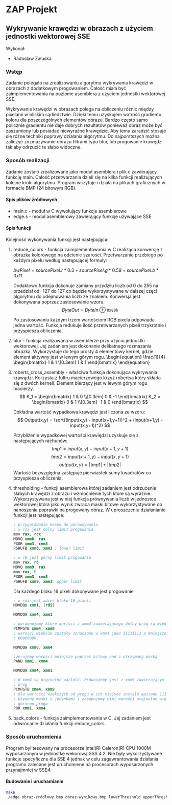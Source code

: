 # ZAP Projekt
## Wykrywanie krawędzi w obrazach z użyciem jednostki wektorowej SSE
Wykonał:

- Radosław Załuska


### Wstęp
Zadanie polegało na zrealizowaniu algorytmu wykrywania krawędzi w obrazach z
dodatkowym progowaniem. Całość miała być zaimplementowania na poziome asemblera
z użyciem jednostki wektorowej SSE.

Wykrywanie krawędzi w obrazach polega na obliczeniu różnic między pixelami w
bliskim sądiedztwie. Dzięki temu uzyskujem watrość gradientu koloru dla
poszczególnych elementów obrazu. Bardzo często samo policznie gradientu nie
daje dobrych rezultatów ponieważ obraz może być zaszumiony lub posiadać
niewyraźne krawędzie. Aby temu zaradzić stosuje się róźne techniki poprawy
działania algorytmu. Do najporstszych można zaliczyć zozmazywanie obrazu
filtrami typu blur, lub progowanie krawędzi tak aby odrzucić te słabo widoczne.

### Sposób realizacji
Zadanie zostało zrealizowane jako moduł asemblera i plik c zawierający funkcję
main. Całość przetwarzania dzieli się na kilka funkcji realizujących kolejne
kroki algorytmu. Program wczytuje i działa na plikach graficznych w formacie
BMP (24 bitowym RGB).

#### Spis plików źródłowych
- main.c - moduł w C wywołujący funkcje asemblerowe
- edge.s - moduł asemblerowy zawierający funkcje używające SSE

#### Spis funkcji
Kolejność wykonywania funkcji jest następująca:

1. reduce\_colors - funkcja zaimplementowania w C realiząca konwersję z obrazka
   kolorowego na odcienie szarości. Przetwarzanie przebiego po każdym pixelu
   według następującej formuły:

    $bwPixel = sourcePixel.r * 0.3 + sourcePixel.g * 0.59 + sourcePixel.b * 0x11$

    Dodaktowo funkcja dokonuje zamiany przydziłu liczb od 0 do 255 na przedział
    od -127 do 127 co będzie wykorzystywane w dalszej częci algorytmu do
    odejmowania liczb ze znakiem. Konwersja jest dokonywana poprzez zastosowanie
    wzoru:
    $$ ByteOut = ByteIn \mathbin{\oplus} \mathtt{0x80h}$$

    Po zastosowaniu każdym trzem wartościom RGB pixela odpowiada jedna wartość.
    Funkcja redukuje ilość przetwarzanych pixeli trzykrotnie i przyspiesza
    obliczenia.

2. blur - funkcja realizowana w asemblerze przy użyciu jednostki wektorowej. Jej
   zadaniem jest dokonanie delikatnego rozmazania obrazka. Wykorzystuje do tego
   prosty 4 elementowy kernel, gdzie element aktywny jest w lewym górym rogu.
    \begin{equation}
    \frac{1}{4} \begin{bmatrix}
       1 & 1 \\[0.3em]
       1 & 1
     \end{bmatrix}
     \end{equation}


3. roberts\_cross\_assembly - właściwa funkcja dokonująca wykrywania krawądzi.
   Korzysta z fultru macierzowego krzyż robertsa który składa się z dwóch
   kerneli. Element bierzący jest w lewym górym rogu macierzy.
   $$
    K_1 =
    \begin{bmatrix}
       1 & 0 \\[0.3em]
       0 & -1
     \end{bmatrix}
    K_2 =
    \begin{bmatrix}
       0 & 1 \\[0.3em]
       -1 & 0
     \end{bmatrix}
     $$

     Dokładna wartość wypadkowa krawędzi jest liczona ze wzoru:
     $$
     Output(x,y) =
     \sqrt{(input(x,y) - input(x+1,y+1))^2 + (input(x+1,y) - input(x,y+1))^2}
     $$

     Przybliżenie wypadkowej wartości krawiędzi uzyskuje się z następujących
     rachunów:
        $$tmp1 = input(x, y) - input(x+1, y+1)$$
        $$tmp2 = input(x+1, y) - input(x, y+1)$$
        $$output(x, y) = |tmp1| + |tmp2|$$
    Wartość bezwzględna zastępuje pierwiastek sumy kwadratów co przyspiesza
    obliczenia.


4. thresholding - funkcji asemblerowa której zadaniem jest odrzucenie słabych
   krawędzi z obrazu i wzmocnienie tych które są wyraźnie. Wykorzystywana jest w
   niej funkcja prównywania liczb w jednostce wektorowej która jako wynik zwraca
   maski bitowe wykorzystywane do nanoszenia poprawki na progowany obraz. W
   uproszczeniu działanianie funkcji jest następujące:

    ```gnuassembler
    ; przygotowanie masek do porównywania
    ; w rcx jest dolny limit progowania
    mov rax, rcx
    MOVQ xmm8, rax
    PXOR xmm3, xmm3
    PSHUFB xmm8, xmm3 ; lower limit

    ; w r8 jest górny limit progowania
    mov rax, r8
    MOVQ xmm9, rax
    mov rax, 0
    PXOR xmm3, xmm3
    PSHUFB xmm9, xmm3; upper limit
    ```
    Dla każdego bloku 16 pixeli dokonywane jest progowanie
    ```gnuassembler
    ; w rdi jest adres bloku 16 pixeli
    MOVDQU xmm1, [rdi]

    MOVDQA xmm4, xmm1

    ; porównujemy które wartści z xmm4 zawierającego dolny próg są większe
    PCMPGTB xmm4, xmm8
    ; warości większe zostały zonaczone w xmm4 jako 11111111 a mniejsze jako
    ; 00000000.

    MOVDQA xmm0, xmm4

    ;zerujemy warości mniejsze poprzez bitowy and z otrzymaną maską
    PAND xmm1, xmm4

    MOVDQA xmm4, xmm1

    ; W xmm4 są orginalne wartość. Prównujemy jest z xmm9 zawierającym górny
    ; próg
    PCMPGTB xmm4, xmm9
    ; dla wartości większych od progu w ich miejsce zostało wpisane 11111111
    ; Używany maski z jedynkami i zasępujemy nimi warości orginalne większ od
    ; górnego progu
    POR xmm1, xmm4
    ```

5. back\_colors - funkcja zaimplementowania w C. Jej zadaniem jest odwrócanie
   działania funkcji reduce\_colors.

### Sposób uruchomienia
Program był tesowany na procesorze Intel(R) Celeron(R) CPU 1000M wyposarzonym w
jednostkę wekorową SSS 4.2. Nie były wykorzystywane funkcje specyficzne dla SSE
4 jednak w celu zagawrantowania działania programu zalecane jest uruchomiene na
procesorach wyposarzonych przynajmniej w SSE4.

#### Budowanie i uruchamianie
```bash
make
./edge obraz-źródłowy.bmp obraz-wynikowy.bmp lowerThreshold upperThreshold
```
